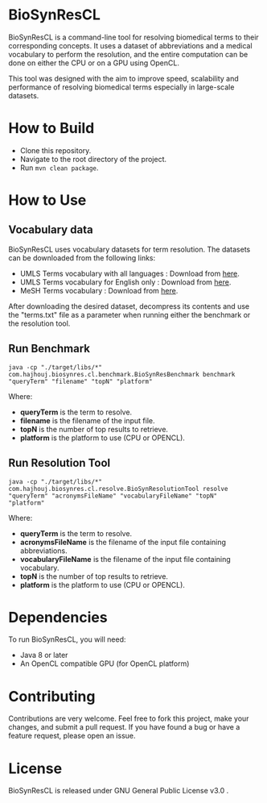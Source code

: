# BioSynResCL

BioSynResCL is a command-line tool for resolving biomedical terms to their corresponding concepts. It uses a dataset of abbreviations and a medical vocabulary to perform the resolution, and the entire computation can be done on either the CPU or on a GPU using OpenCL.

This tool was designed with the aim to improve speed, scalability and performance of resolving biomedical terms especially in large-scale datasets.

# How to Build

* Clone this repository.
* Navigate to the root directory of the project.
* Run <code>mvn clean package</code>.

# How to Use
## Vocabulary data

BioSynResCL uses vocabulary datasets for term resolution. The datasets can be downloaded from the following links:

* UMLS Terms vocabulary with all languages : Download from [here](http://89.40.6.5/all.zip).
* UMLS Terms vocabulary for English only : Download from [here](http://89.40.6.5/eng.zip).
* MeSH Terms vocabulary : Download from [here](http://89.40.6.5/msh.zip).

After downloading the desired dataset, decompress its contents and use the "terms.txt" file as a parameter when running either the benchmark or the resolution tool.

## Run Benchmark

<code>java -cp "./target/libs/*" com.hajhouj.biosynres.cl.benchmark.BioSynResBenchmark benchmark "queryTerm" "filename" "topN" "platform"</code>

Where:

* **queryTerm** is the term to resolve.
* **filename** is the filename of the input file.
* **topN** is the number of top results to retrieve.
* **platform** is the platform to use (CPU or OPENCL).

## Run Resolution Tool

<code>java -cp "./target/libs/*" com.hajhouj.biosynres.cl.resolve.BioSynResolutionTool resolve "queryTerm" "acronymsFileName" "vocabularyFileName" "topN" "platform"</code>

Where:

* **queryTerm** is the term to resolve.
* **acronymsFileName** is the filename of the input file containing abbreviations.
* **vocabularyFileName** is the filename of the input file containing vocabulary.
* **topN** is the number of top results to retrieve.
* **platform** is the platform to use (CPU or OPENCL).

# Dependencies

To run BioSynResCL, you will need:

* Java 8 or later
* An OpenCL compatible GPU (for OpenCL platform)



# Contributing

Contributions are very welcome. Feel free to fork this project, make your changes, and submit a pull request. If you have found a bug or have a feature request, please open an issue.

# License

BioSynResCL is released under GNU General Public License v3.0 .


